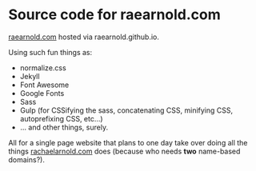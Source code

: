 # Source code for raearnold.com

[raearnold.com](http://raearnold.com) hosted via raearnold.github.io.

Using such fun things as:
- normalize.css
- Jekyll
- Font Awesome
- Google Fonts
- Sass
- Gulp (for CSSifying the sass, concatenating CSS, minifying CSS, autoprefixing CSS, etc…)
- … and other things, surely.

All for a single page website that plans to one day take over doing all the things [rachaelarnold.com](http://www.rachaelarnold.com) does (because who needs **two** name-based domains?).
